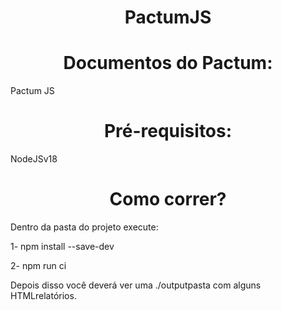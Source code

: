 <h1 align="center"> PactumJS </h1>




<h1 align="center"> Documentos do Pactum:  </h1>
Pactum JS

<h1 align="center"> Pré-requisitos:  </h1>
NodeJSv18

<h1 align="center"> Como correr?  </h1>
Dentro da pasta do projeto execute:

1- npm install --save-dev

2- npm run ci

Depois disso você deverá ver uma ./outputpasta com alguns HTMLrelatórios.






